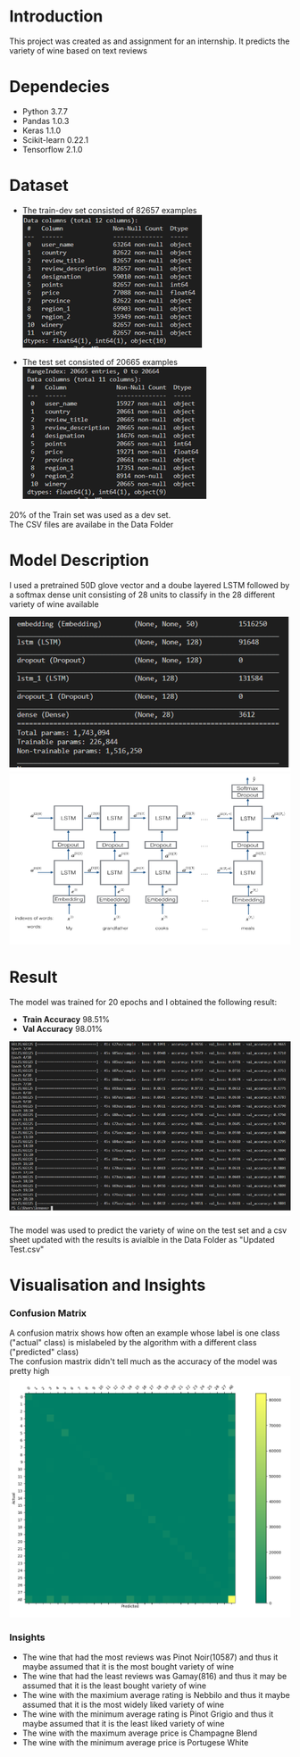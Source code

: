 # Introduction
This project was created as and assignment for an internship. It predicts the variety of wine based on text reviews

# Dependecies
* Python 3.7.7
* Pandas 1.0.3
* Keras 1.1.0
* Scikit-learn 0.22.1
* Tensorflow 2.1.0

# Dataset
* The train-dev set consisted of 82657 examples  
![TrainData](/Images/TrainData.png)  

* The test set consisted of 20665 examples  
![TestData](/Images/TestData.png)  

20% of the Train set was used as a dev set.  
The CSV files are availabe in the Data Folder  
  
    
# Model Description  
  
I used a pretrained 50D glove vector and a doube layered LSTM followed by a softmax dense unit consisting of 28 units to classify in the 28 different variety of wine available
  
![ModelSummary](/Images/Model.png)  
![ModelDescription](/Images/ModelStructure.png)  
    
# Result
The model was trained for 20 epochs and I obtained the following result:  
* **Train Accuracy** 98.51%  
* **Val Accuracy**     98.01%  
  
![Accuracy](/Images/Accuracy.png)  
  
The model was used to predict the variety of wine on the test set and a csv sheet updated with the results is avialble in the Data Folder as "Updated Test.csv"  

# Visualisation and Insights

### Confusion Matrix 
A confusion matrix shows how often an example whose label is one class ("actual" class) is mislabeled by the algorithm with a different class ("predicted" class)  
The confusion mastrix didn't tell much as the accuracy of the model was pretty high
![Confusion](/Images/cm.png) 

### Insights
* The wine that had the most reviews was Pinot Noir(10587) and thus it maybe assumed that it is the most bought variety of wine  
* The wine that had the least reviews was Gamay(816) and thus it may be assumed that it is the least bought variety of wine 
* The wine with the maximium average rating is Nebbilo and thus it maybe assumed that it is the most widely liked variety of wine
* The wine with the minimum average rating is Pinot Grigio and thus it maybe assumed that it is the least liked variety of wine
* The wine with the maximum average price is Champagne Blend
* The wine with the minimum average price is Portugese White

